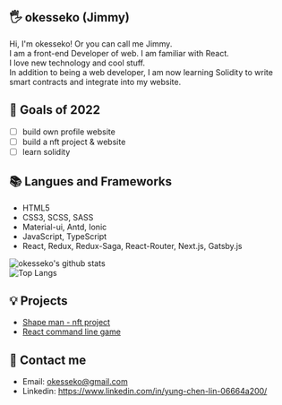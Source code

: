 ## 🖐 okesseko (Jimmy)

Hi, I'm okesseko! Or you can call me Jimmy.<br/>
I am a front-end Developer of web. I am familiar with React.<br/>
I love new technology and cool stuff.<br/>
In addition to being a web developer, I am now learning Solidity to write smart contracts and integrate into my website.<br/>

## 🔭 Goals of 2022

- [ ] build own profile website
- [ ] build a nft project & website
- [ ] learn solidity

## 📚 Langues and Frameworks
- HTML5
- CSS3, SCSS, SASS
- Material-ui, Antd, Ionic
- JavaScript, TypeScript
- React, Redux, Redux-Saga, React-Router, Next.js, Gatsby.js

![okesseko's github stats](https://github-readme-stats.vercel.app/api?username=okesseko&show_icons=true&theme=radical)
<br/>
![Top Langs](https://github-readme-stats.vercel.app/api/top-langs/?username=okesseko&layout=compact)

## 💡 Projects
- [Shape man - nft project](https://github.com/okesseko/shape-man)
- [React command line game](https://github.com/okesseko/react-command-line-game)


## 🔗 Contact me
- Email: okesseko@gmail.com
- Linkedin: https://www.linkedin.com/in/yung-chen-lin-06664a200/



